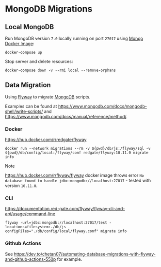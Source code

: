 # MongoDB Migrations

## Local MongoDB

Run MongoDB version `7.0` locally running on port `27017` using [Mongo Docker Image](https://hub.docker.com/_/mongo):

```shell
docker-compose up
```

Stop server and delete resources:

```shell
docker-compose down -v --rmi local --remove-orphans
```

## Data Migration

Using [Flyway](https://documentation.red-gate.com/fd/tutorial-using-mongodb-with-flyway-225609601.html) to migrate [MongoDB](https://documentation.red-gate.com/fd/mongodb-225608320.html) scripts.

Examples can be found at https://www.mongodb.com/docs/mongodb-shell/write-scripts/ and https://www.mongodb.com/docs/manual/reference/method/.

### Docker

https://hub.docker.com/r/redgate/flyway

```shell
docker run --network migrations --rm -v ${pwd}/db/js:/flyway/sql -v ${pwd}/db/config/local:/flyway/conf redgate/flyway:10.11.0 migrate info
```

> [!NOTE]
> https://hub.docker.com/r/flyway/flyway docker image throws error `No database found to handle jdbc:mongodb://localhost:27017` - tested with version `10.11.0`.

### CLI

https://documentation.red-gate.com/flyway/flyway-cli-and-api/usage/command-line

```shell
flyway -url=jdbc:mongodb://localhost:27017/test -locations=filesystem:./db/js -configFiles="./db/config/local/flyway.conf" migrate info
```

### Github Actions

See https://dev.to/chetan07/automating-database-migrations-with-flyway-and-github-actions-550p for example.
